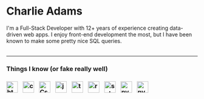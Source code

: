 <h1>Charlie Adams</h1>
I'm a Full-Stack Developer with 12+ years of experience creating data-driven web apps. I enjoy front-end development the most, but I have been known to make some pretty nice SQL queries. 
</br>
</br>

---
 
<h3>Things I know <span>(or fake really well)</span><h3>
<img alt="html" align="left" width="30px" style="padding-right:10px;" src="https://cdn.jsdelivr.net/gh/devicons/devicon/icons/html5/html5-original.svg" />          
<img alt="css" align="left" width="30px" style="padding-right:10px;" src="https://cdn.jsdelivr.net/gh/devicons/devicon/icons/css3/css3-original.svg" /> 
<img alt="Csharp" align="left" width="30px" style="padding-right:10px;" src="https://cdn.jsdelivr.net/gh/devicons/devicon/icons/csharp/csharp-original.svg" />          
<img alt="javascript" align="left" width="30px" style="padding-right:10px;" src="https://cdn.jsdelivr.net/gh/devicons/devicon/icons/javascript/javascript-original.svg" />           
<img alt="typescript" align="left" width="30px" style="padding-right:10px;" src="https://cdn.jsdelivr.net/gh/devicons/devicon/icons/typescript/typescript-original.svg" />           
<img alt="react" align="left" width="30px" style="padding-right:10px;" src="https://cdn.jsdelivr.net/gh/devicons/devicon/icons/react/react-original.svg" />
<img alt="sql" align="left" width="30px" style="padding-right:10px;" src="https://cdn.jsdelivr.net/gh/devicons/devicon/icons/microsoftsqlserver/microsoftsqlserver-plain.svg" />
<img alt="python" align="left" width="30px" style="padding-right:10px;" src="https://cdn.jsdelivr.net/gh/devicons/devicon/icons/python/python-original.svg" />
<img alt="python" align="left" width="30px" style="padding-right:10px;" src="https://cdn.jsdelivr.net/gh/devicons/devicon/icons/java/java-original.svg" />
                                    
